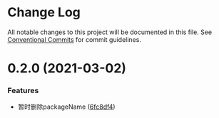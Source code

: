 # Change Log

All notable changes to this project will be documented in this file.
See [Conventional Commits](https://conventionalcommits.org) for commit guidelines.

# 0.2.0 (2021-03-02)


### Features

* 暂时删除packageName ([6fc8df4](https://github.com/walrusjs/node-library/commit/6fc8df481ae66545af574026910b15749caf9c75))

